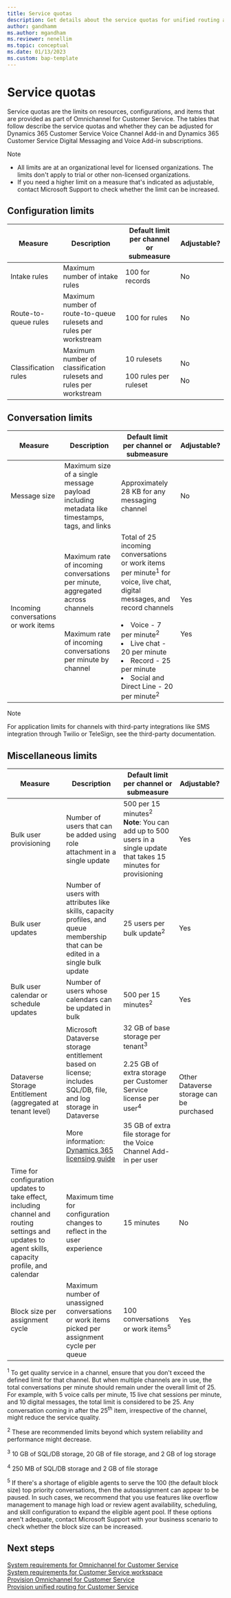 ```yaml
---
title: Service quotas 
description: Get details about the service quotas for unified routing and omnichannel implementations in Omnichannel for Customer Service.
author: gandhamm 
ms.author: mgandham 
ms.reviewer: nenellim 
ms.topic: conceptual 
ms.date: 01/13/2023
ms.custom: bap-template 
---
```


# Service quotas

Service quotas are the limits on resources, configurations, and items that are provided as part of Omnichannel for Customer Service. The tables that follow describe the service quotas and whether they can be adjusted for Dynamics 365 Customer Service Voice Channel Add-in and Dynamics 365 Customer Service Digital Messaging and Voice Add-in subscriptions.

> [!NOTE]
> - All limits are at an organizational level for licensed organizations. The limits don't apply to trial or other non-licensed organizations.
> - If you need a higher limit on a measure that's indicated as adjustable, contact Microsoft Support to check whether the limit can be increased.

## Configuration limits

| Measure       | Description   |  Default limit per channel or submeasure |   Adjustable?  |
|------------ | -----------| --------------------| -----------|
| Intake rules  | Maximum number of intake rules | 100 for records | No |
| Route-to-queue rules | Maximum number of route-to-queue rulesets and rules per workstream   | 100 for rules |  No  |  
| Classification rules  |  Maximum number of classification rulesets and rules per workstream |  10 rulesets  <br><br> 100 rules per ruleset  |  No <br><br> No |

## Conversation limits

| Measure          | Description   | Default limit per channel or submeasure |   Adjustable?  |
|------------      | -----------   | ----------------   | -----------   |
| Message size     | Maximum size of a single message payload including metadata like timestamps, tags, and links   |    Approximately 28 KB for any messaging channel | No   |
| Incoming conversations or work items  |  Maximum rate of incoming conversations per minute, aggregated across channels <br><br><br>Maximum rate of incoming conversations per minute by channel <br><br> |  Total of 25 incoming conversations or work items per minute<sup>1</sup> for voice, live chat, digital messages, and record channels <br><br> <li> Voice - 7 per minute<sup>2</sup> <li> Live chat - 20 per minute  <li> Record - 25 per minute<li> Social and Direct Line - 20 per minute<sup>2</sup>  | Yes <br><br><br><br> Yes <br>    |

> [!NOTE]
> For application limits for channels with third-party integrations like SMS integration through Twilio or TeleSign, see the third-party documentation.

## Miscellaneous limits

| Measure    | Description   | Default limit per channel or submeasure |   Adjustable? |
|------------   | -----------      |----------      | -----------       |
| Bulk user provisioning  | Number of users that can be added using role attachment in a single update |   500 per 15 minutes<sup>2</sup> <br> **Note**: You can add up to 500 users in a single update that takes 15 minutes for provisioning |  Yes   |
| Bulk user updates  |  Number of users with attributes like skills, capacity profiles, and queue membership that can be edited in a single bulk update   |    25 users per bulk update<sup>2</sup>  | Yes   |
| Bulk user calendar or schedule updates  | Number of users whose calendars can be updated in bulk  |  500 per 15 minutes<sup>2</sup>   | Yes   |
| Dataverse Storage Entitlement (aggregated at tenant level)  |  Microsoft Dataverse storage entitlement based on license; includes SQL/DB, file, and log storage in Dataverse <br><br>More information: [Dynamics 365 licensing guide](https://go.microsoft.com/fwlink/p/?LinkId=866544) |  32 GB of base storage per tenant<sup>3</sup><br><br>2.25 GB of extra storage per Customer Service license per user<sup>4</sup><br><br>35 GB of extra file storage for the Voice Channel Add-in per user<br>| Other Dataverse storage can be purchased     |
| Time for configuration updates to take effect, including channel and routing settings and updates to agent skills, capacity profile, and calendar  | Maximum time for configuration changes to reflect in the user experience |   15 minutes |    No  |
| Block size per assignment cycle | Maximum number of unassigned conversations or work items picked per assignment cycle per queue | 100 conversations or work items<sup>5</sup>   |  Yes  |

<sup>1</sup> To get quality service in a channel, ensure that you don't exceed the defined limit for that channel. But when multiple channels are in use, the total conversations per minute should remain under the overall limit of 25. For example, with 5 voice calls per minute, 15 live chat sessions per minute, and 10 digital messages, the total limit is considered to be 25. Any conversation coming in after the 25<sup>th</sup> item, irrespective of the channel, might reduce the service quality.

<sup>2</sup> These are recommended limits beyond which system reliability and performance might decrease. 

<sup>3</sup> 10 GB of SQL/DB storage, 20 GB of file storage, and 2 GB of log storage  

<sup>4</sup> 250 MB of SQL/DB storage and 2 GB of file storage 

<sup>5</sup> If there's a shortage of eligible agents to serve the 100 (the default block size) top priority conversations, then the autoassignment can appear to be paused. In such cases, we recommend that you use features like overflow management to manage high load or review agent availability, scheduling, and skill configuration to expand the eligible agent pool. If these options aren't adequate, contact Microsoft Support with your business scenario to check whether the block size can be increased. 


## Next steps

[System requirements for Omnichannel for Customer Service](system-requirements-omnichannel.md)  
[System requirements for Customer Service workspace](customer-service-workspace-system-requirements.md)  
[Provision Omnichannel for Customer Service](omnichannel-provision-license.md)  
[Provision unified routing for Customer Service](provision-unified-routing.md)
